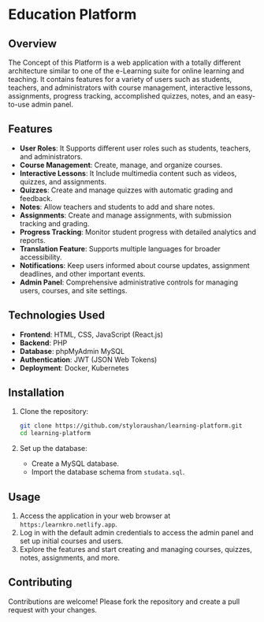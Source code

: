 # Education Platform

## Overview
The Concept of this Platform is a web application with a totally different architecture similar to one of the e-Learning suite for online learning and teaching. It contains features for a variety of users such as students, teachers, and administrators with course management, interactive lessons, assignments, progress tracking, accomplished quizzes, notes, and an easy-to-use admin panel.

## Features
- **User Roles**: It Supports different user roles such as students, teachers, and administrators.
- **Course Management**: Create, manage, and organize courses.
- **Interactive Lessons**: It Include multimedia content such as videos, quizzes, and assignments.
- **Quizzes**: Create and manage quizzes with automatic grading and feedback.
- **Notes**: Allow teachers and students to add and share notes.
- **Assignments**: Create and manage assignments, with submission tracking and grading.
- **Progress Tracking**: Monitor student progress with detailed analytics and reports.
- **Translation Feature**: Supports multiple languages for broader accessibility.
- **Notifications**: Keep users informed about course updates, assignment deadlines, and other important events.
- **Admin Panel**: Comprehensive administrative controls for managing users, courses, and site settings.

## Technologies Used
- **Frontend**: HTML, CSS, JavaScript (React.js)
- **Backend**: PHP
- **Database**: phpMyAdmin MySQL
- **Authentication**: JWT (JSON Web Tokens)
- **Deployment**: Docker, Kubernetes

## Installation
1. Clone the repository:
    ```sh
    git clone https://github.com/styloraushan/learning-platform.git
    cd learning-platform
    ```

2. Set up the database:
    - Create a MySQL database.
    - Import the database schema from `studata.sql`.



## Usage
1. Access the application in your web browser at `https:/learnkro.netlify.app`.
2. Log in with the default admin credentials to access the admin panel and set up initial courses and users.
3. Explore the features and start creating and managing courses, quizzes, notes, assignments, and more.

## Contributing
Contributions are welcome! Please fork the repository and create a pull request with your changes.

